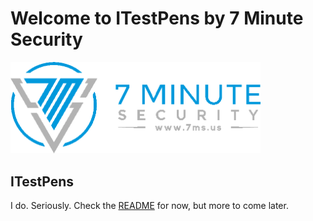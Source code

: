Welcome to ITestPens by 7 Minute Security
==================
<img src="7.png" alt="7ms logo" style="width: 400px;"/>

ITestPens
--------
I do.  Seriously.  Check the [README](README.md) for now, but more to come later.
